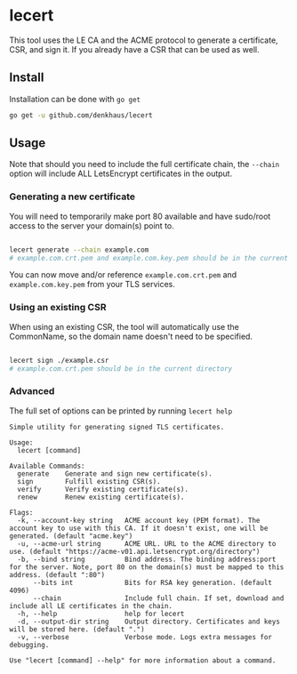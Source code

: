 # lecert

This tool uses the LE CA and the ACME protocol to generate a certificate, CSR, and sign it. If you already have a CSR that can be used as well.

## Install

Installation can be done with `go get`

```bash
go get -u github.com/denkhaus/lecert
```

## Usage

Note that should you need to include the full certificate chain, the `--chain` option will include ALL LetsEncrypt certificates in the output.

### Generating a new certificate

You will need to temporarily make port 80 available and have sudo/root access to the server your domain(s) point to.

```bash

lecert generate --chain example.com
# example.com.crt.pem and example.com.key.pem should be in the current directory
```

You can now move and/or reference `example.com.crt.pem` and `example.com.key.pem` from your TLS services.


### Using an existing CSR

When using an existing CSR, the tool will automatically use the CommonName, so the domain name doesn't need to be specified.

```bash

lecert sign ./example.csr
# example.com.crt.pem should be in the current directory
```


### Advanced

The full set of options can be printed by running `lecert help`

```
Simple utility for generating signed TLS certificates.

Usage:
  lecert [command]

Available Commands:
  generate    Generate and sign new certificate(s).
  sign        Fulfill existing CSR(s).
  verify      Verify existing certificate(s).
  renew       Renew existing certificate(s).

Flags:
  -k, --account-key string   ACME account key (PEM format). The account key to use with this CA. If it doesn't exist, one will be generated. (default "acme.key")
  -u, --acme-url string      ACME URL. URL to the ACME directory to use. (default "https://acme-v01.api.letsencrypt.org/directory")
  -b, --bind string          Bind address. The binding address:port for the server. Note, port 80 on the domain(s) must be mapped to this address. (default ":80")
      --bits int             Bits for RSA key generation. (default 4096)
      --chain                Include full chain. If set, download and include all LE certificates in the chain.
  -h, --help                 help for lecert
  -d, --output-dir string    Output directory. Certificates and keys will be stored here. (default ".")
  -v, --verbose              Verbose mode. Logs extra messages for debugging.

Use "lecert [command] --help" for more information about a command.

```
